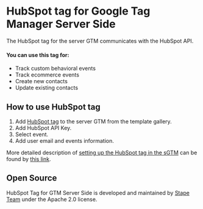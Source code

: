 # HubSpot tag for Google Tag Manager Server Side

The HubSpot tag for the server GTM communicates with the HubSpot API.

#### You can use this tag for:

- Track custom behavioral events
- Track ecommerce events
- Create new contacts
- Update existing contacts

## How to use HubSpot tag

1. Add [HubSpot tag](https://tagmanager.google.com/gallery/#/owners/stape-io/templates/hubspot-tag) to the server GTM from the template gallery.
2. Add HubSpot API Key.
3. Select event.
4. Add user email and events information.


More detailed description of [setting up the HubSpot tag in the sGTM](https://stape.io/how-to-connect-website-with-hubspot-using-server-side-tracking/) can be found by [this link](https://stape.io/how-to-connect-website-with-hubspot-using-server-side-tracking/).

## Open Source

HubSpot Tag for GTM Server Side is developed and maintained by [Stape Team](https://stape.io/) under the Apache 2.0 license.
